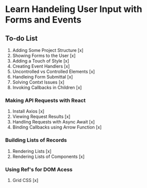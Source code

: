# Learn Handeling User Input with Forms and Events

## To-do List

1. Adding Some Project Structure [x]
2. Showing Forms to the User [x]
3. Adding a Touch of Style [x]
4. Creating Event Handlers [x]
5. Uncontrolled vs Controlled Elements [x]
6. Handleing Form Submittal [x]
7. Solving Contxt Issues [x]
8. Invoking Callbacks in Children [x]

### Making API Requests with React

1. Install Axios [x]
2. Viewing Request Results [x]
3. Handling Requests with Async Await [x]
4. Binding Callbacks using Arrow Function [x]

### Building Lists of Records

1. Rendering Lists [x]
2. Rendering Lists of Components [x]

### Using Ref's for DOM Acess

1. Grid CSS [x]
